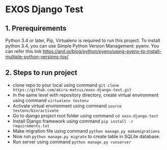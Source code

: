 # EXOS Django Test

## 1. Prerequirements
  Python 3.4 or later, Pip, Virtualenv is required to run this project.
  To install python 3.4, you can use Simple Python Version Management: pyenv.
  You can refer this link https://anil.io/blog/python/pyenv/using-pyenv-to-install-multiple-python-versions-tox/

## 2. Steps to run project
   - clone repo to your local using command `git clone https://github.com/akira-matsui/exos-django-test.git`
   - In the same level with repository directory, create virtual environment using command `virtualenv testenv`
   - Activate virtual environment using command `source testenv/bin/activate`
   - Go to django project root folder using command `cd exos-django-test`
   - Install Django framework using command `pip install -r requirements.txt`
   - Make migration file using command `python manage.py makemigrations`
   - Now run `python manage.py migrate` to create table in SQLite database.
   - Run server using command `python manage.py runserver`
